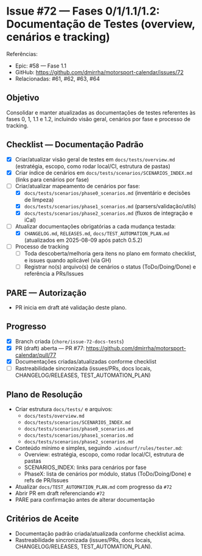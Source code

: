 # Issue #72 — Fases 0/1/1.1/1.2: Documentação de Testes (overview, cenários e tracking)

Referências:
- Epic: #58 — Fase 1.1
- GitHub: https://github.com/dmirrha/motorsport-calendar/issues/72
- Relacionadas: #61, #62, #63, #64

## Objetivo
Consolidar e manter atualizadas as documentações de testes referentes às fases 0, 1, 1.1 e 1.2, incluindo visão geral, cenários por fase e processo de tracking.

## Checklist — Documentação Padrão
- [x] Criar/atualizar visão geral de testes em `docs/tests/overview.md` (estratégia, escopo, como rodar local/CI, estrutura de pastas)
- [x] Criar índice de cenários em `docs/tests/scenarios/SCENARIOS_INDEX.md` (links para cenários por fase)
- [ ] Criar/atualizar mapeamento de cenários por fase:
  - [x] `docs/tests/scenarios/phase0_scenarios.md` (inventário e decisões de limpeza)
  - [x] `docs/tests/scenarios/phase1_scenarios.md` (parsers/validação/utils)
  - [x] `docs/tests/scenarios/phase2_scenarios.md` (fluxos de integração e iCal)
- [ ] Atualizar documentações obrigatórias a cada mudança testada:
  - [x] `CHANGELOG.md`, `RELEASES.md`, `docs/TEST_AUTOMATION_PLAN.md` (atualizados em 2025-08-09 após patch 0.5.2)
- [ ] Processo de tracking
  - [ ] Toda descoberta/melhoria gera itens no plano em formato checklist, e issues quando aplicável (via GH)
  - [ ] Registrar no(s) arquivo(s) de cenários o status (ToDo/Doing/Done) e referência a PRs/Issues

## PARE — Autorização
- PR inicia em draft até validação deste plano.

## Progresso
- [x] Branch criada (`chore/issue-72-docs-tests`)
- [x] PR (draft) aberta — PR #77: https://github.com/dmirrha/motorsport-calendar/pull/77
- [x] Documentações criadas/atualizadas conforme checklist
- [ ] Rastreabilidade sincronizada (issues/PRs, docs locais, CHANGELOG/RELEASES, TEST_AUTOMATION_PLAN)

## Plano de Resolução
- Criar estrutura `docs/tests/` e arquivos:
  - `docs/tests/overview.md`
  - `docs/tests/scenarios/SCENARIOS_INDEX.md`
  - `docs/tests/scenarios/phase0_scenarios.md`
  - `docs/tests/scenarios/phase1_scenarios.md`
  - `docs/tests/scenarios/phase2_scenarios.md`
- Conteúdo mínimo e simples, seguindo `.windsurf/rules/tester.md`:
  - Overview: estratégia, escopo, como rodar local/CI, estrutura de pastas
  - SCENARIOS_INDEX: links para cenários por fase
  - PhaseX: lista de cenários por módulo, status (ToDo/Doing/Done) e refs de PR/Issues
- Atualizar `docs/TEST_AUTOMATION_PLAN.md` com progresso da `#72`
- Abrir PR em draft referenciando `#72`
- PARE para confirmação antes de alterar documentação

## Critérios de Aceite
- Documentação padrão criada/atualizada conforme checklist acima.
- Rastreabilidade sincronizada (issues/PRs, docs locais, CHANGELOG/RELEASES, TEST_AUTOMATION_PLAN).
